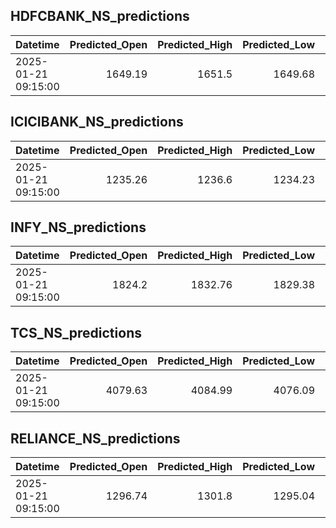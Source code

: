 ## HDFCBANK_NS_predictions
| Datetime            |   Predicted_Open |   Predicted_High |   Predicted_Low |   Predicted_Close |   Predicted_Volume |
|:--------------------|-----------------:|-----------------:|----------------:|------------------:|-------------------:|
| 2025-01-21 09:15:00 |          1649.19 |           1651.5 |         1649.68 |           1650.18 |            96838.5 |

## ICICIBANK_NS_predictions
| Datetime            |   Predicted_Open |   Predicted_High |   Predicted_Low |   Predicted_Close |   Predicted_Volume |
|:--------------------|-----------------:|-----------------:|----------------:|------------------:|-------------------:|
| 2025-01-21 09:15:00 |          1235.26 |           1236.6 |         1234.23 |           1235.31 |             115865 |

## INFY_NS_predictions
| Datetime            |   Predicted_Open |   Predicted_High |   Predicted_Low |   Predicted_Close |   Predicted_Volume |
|:--------------------|-----------------:|-----------------:|----------------:|------------------:|-------------------:|
| 2025-01-21 09:15:00 |           1824.2 |          1832.76 |         1829.38 |            1827.6 |            17672.2 |

## TCS_NS_predictions
| Datetime            |   Predicted_Open |   Predicted_High |   Predicted_Low |   Predicted_Close |   Predicted_Volume |
|:--------------------|-----------------:|-----------------:|----------------:|------------------:|-------------------:|
| 2025-01-21 09:15:00 |          4079.63 |          4084.99 |         4076.09 |           4081.13 |            14992.8 |

## RELIANCE_NS_predictions
| Datetime            |   Predicted_Open |   Predicted_High |   Predicted_Low |   Predicted_Close |   Predicted_Volume |
|:--------------------|-----------------:|-----------------:|----------------:|------------------:|-------------------:|
| 2025-01-21 09:15:00 |          1296.74 |           1301.8 |         1295.04 |           1296.72 |            33781.2 |


